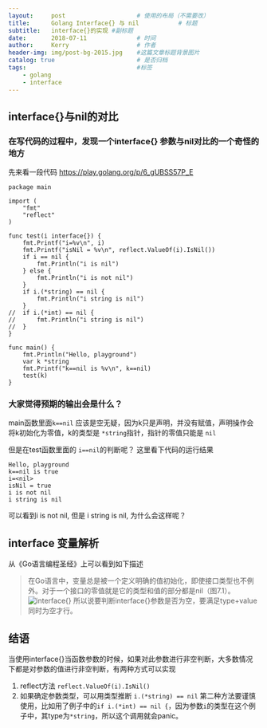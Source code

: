 ```yaml
---
layout:     post                    # 使用的布局（不需要改）
title:      Golang Interface{} 与 nil           # 标题 
subtitle:   interface{}的实现 #副标题
date:       2018-07-11              # 时间
author:     Kerry                   # 作者
header-img: img/post-bg-2015.jpg    #这篇文章标题背景图片
catalog: true                       # 是否归档
tags:                               #标签
    - golang
    - interface 
---
```


## interface{}与nil的对比
### 在写代码的过程中，发现一个interface{} 参数与nil对比的一个奇怪的地方
先来看一段代码 https://play.golang.org/p/6_gUBSS57P_E
```
package main

import (
	"fmt"
	"reflect"
)

func test(i interface{}) {
	fmt.Printf("i=%v\n", i)
	fmt.Printf("isNil = %v\n", reflect.ValueOf(i).IsNil())
	if i == nil {
		fmt.Println("i is nil")
	} else {
		fmt.Println("i is not nil")
	}
	if i.(*string) == nil {
		fmt.Println("i string is nil")
	}
//	if i.(*int) == nil {
//		fmt.Println("i string is nil")
//	}
}

func main() {
	fmt.Println("Hello, playground")
	var k *string
	fmt.Printf("k==nil is %v\n", k==nil)
	test(k)
}
```
### 大家觉得预期的输出会是什么？
main函数里面`k==nil` 应该是空无疑，因为k只是声明，并没有赋值，声明操作会将k初始化为零值，k的类型是 `*string`指针，指针的零值只能是 `nil`

但是在test函数里面的 `i==nil`的判断呢？
这里看下代码的运行结果
```
Hello, playground
k==nil is true
i=<nil>
isNil = true
i is not nil
i string is nil
```
可以看到i is not nil, 但是 i string is nil, 为什么会这样呢？
## interface 变量解析
从《Go语言编程圣经》上可以看到如下描述
> 在Go语言中，变量总是被一个定义明确的值初始化，即使接口类型也不例外。对于一个接口的零值就是它的类型和值的部分都是nil（图7.1）。
![interface{}](https://ws1.sinaimg.cn/large/006tKfTcly1ft697myejwj30eg07a3z5.jpg)
所以说要判断interface{}参数是否为空，要满足type+value同时为空才行。

## 结语
当使用interface{}当函数参数的时候，如果对此参数进行非空判断，大多数情况下都是对参数的值进行非空判断，有两种方式可以实现
1. reflect方法
```reflect.ValueOf(i).IsNil()```
2. 如果确定参数类型，可以用类型推断
```i.(*string) == nil```
第二种方法要谨慎使用，比如用了例子中的```if i.(*int) == nil {```，因为参数`i`的类型在这个例子中，其type为`*string`，所以这个调用就会panic。
